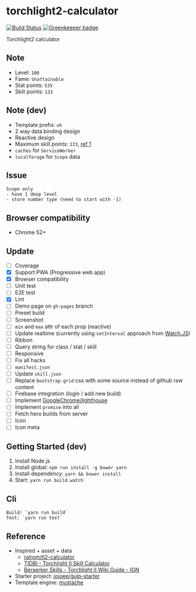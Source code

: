 # torchlight2-calculator
[![Build Status](https://travis-ci.org/jojoee/torchlight2-calculator.svg)](https://travis-ci.org/jojoee/torchlight2-calculator) [![Greenkeeper badge](https://badges.greenkeeper.io/jojoee/torchlight2-calculator.svg)](https://greenkeeper.io/)

Torchlight2 calculator

## Note
- Level: `100`
- Fame: `Unattainable`
- Stat points: `535`
- Skill points: `133`

## Note (dev)
- Template prefix: `xh`
- 2 way data binding design
- Reactive design
- Maximum skill points: `133`, [ref 1](http://gaming.stackexchange.com/questions/85455/maximum-number-of-skill-points-you-can-have-in-torchlight-2)
- `caches` for `ServiceWorker`
- `localforage` for `Scope` data

## Issue
```
Scope only
- have 1 deep level
- store number type (need to start with -1)
```

## Browser compatibility
- Chrome 52+

## Update
- [ ] Coverage
- [x] Support PWA (Progressive web app)
- [x] Browser compatibility
- [ ] Unit test
- [ ] E2E test
- [x] Lint
- [ ] Demo page on `gh-pages` branch
- [ ] Preset build
- [ ] Screenshot
- [ ] `min` and `max` attr of each prop (reactive)
- [ ] Update realtime (currently using `setInterval` approach from [Watch.JS](https://github.com/melanke/Watch.JS))
- [ ] Ribbon
- [ ] Query string for class / stat / skill
- [ ] Responsive
- [ ] Fix all hacks
- [ ] `manifest.json`
- [ ] Update `skill.json`
- [ ] Replace `bootstrap-grid` css with some source instead of github raw content
- [ ] Firebase integration (login / add new build)
- [ ] Implement [GoogleChrome/lighthouse](https://github.com/GoogleChrome/lighthouse)
- [ ] Implement `promise` into all
- [ ] Fetch hero builds from server
- [ ] Icon
- [ ] Icon meta

## Getting Started (dev)
1. Install Node.js
2. Install global: `npm run install -g bower yarn`
3. Install dependency: `yarn && bower install`
4. Start: `yarn run build.watch`

## Cli
```
Build: `yarn run build`
Test: `yarn run test`
```

## Reference
- Inspired + asset + data
  - [ralrom/tl2-calculator](https://github.com/ralrom/tl2-calculator)
  - [TIDBI - Torchlight II Skill Calculator](https://tidbi.ru/eng/berserker.php)
  - [Berserker Skills - Torchlight II Wiki Guide - IGN](http://www.ign.com/wikis/torchlight-2/Berserker_Skills)
- Starter project: [jojoee/gulp-starter](https://github.com/jojoee/gulp-starter)
- Template engine: [mustache](http://mustache.github.io/)
